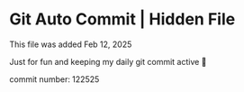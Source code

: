 # Git Auto Commit | Hidden File

This file was added Feb 12, 2025

Just for fun and keeping my daily git commit active 🤪

commit number: 122525
